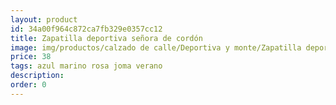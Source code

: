 ```yaml
---
layout: product
id: 34a00f964c872ca7fb329e0357cc12
title: Zapatilla deportiva señora de cordón
image: img/productos/calzado de calle/Deportiva y monte/Zapatilla deportiva señora de cordón=38 =azul marino rosa joma verano.webp
price: 38 
tags: azul marino rosa joma verano
description: 
order: 0
---
```

